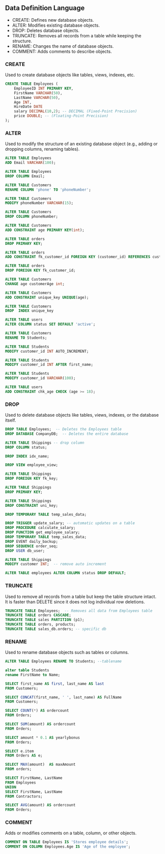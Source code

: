 ## Data Definition Language

- CREATE: Defines new database objects.
- ALTER: Modifies existing database objects.
- DROP: Deletes database objects.
- TRUNCATE: Removes all records from a table while keeping the structure.
- RENAME: Changes the name of database objects.
- COMMENT: Adds comments to describe objects.

### CREATE

Used to create database objects like tables, views, indexes, etc.

```sql
CREATE TABLE Employees (
    EmployeeID INT PRIMARY KEY,
    FirstName VARCHAR(50),
    LastName VARCHAR(50),
    Age INT,
    HireDate DATE
    salary DECIMAL(10,2); -- DECIMAL (Fixed-Point Precision)
    price DOUBLE; -- (Floating-Point Precision)
);

```
### ALTER

Used to modify the structure of an existing database object (e.g., adding or dropping columns, renaming tables).

```sql
ALTER TABLE Employees
ADD Email VARCHAR(100);
```

```sql
ALTER TABLE Employees
DROP COLUMN Email;
```

```sql
ALTER TABLE Customers
RENAME COLUMN 'phone' TO 'phoneNumber';
```

```sql
ALTER TABLE Customers
MODIFY phoneNumber VARCHAR(15);
```

```sql
ALTER TABLE Customers
DROP COLUMN phoneNumber;
```

```sql
ALTER TABLE Customers
ADD CONSTRAINT age PRIMARY KEY(int);
```

```sql
ALTER TABLE orders
DROP PRIMARY KEY;
```

```sql
ALTER TABLE orders
ADD CONSTRAINT fk_customer_id FOREIGN KEY (customer_id) REFERENCES customers(id);
```

```sql
ALTER TABLE orders
DROP FOREIGN KEY fk_customer_id;
```

```sql
ALTER TABLE Customers
CHANGE age customerAge int;
```

```sql
ALTER TABLE Customers
ADD CONSTRAINT unique_key UNIQUE(age);
```

```sql
ALTER TABLE Customers
DROP  INDEX unique_key
```
```sql
ALTER TABLE users
ALTER COLUMN status SET DEFAULT 'active';
```

```sql
ALTER TABLE Customers 
RENAME TO Students;
```
```sql
ALTER TABLE Students
MODIFY customer_id INT AUTO_INCREMENT;
```

```sql
ALTER TABLE Students
MODIFY customer_id INT AFTER first_name;

```
```sql
ALTER TABLE Students
MODIFY customer_id VARCHAR(100);

```

```sql
ALTER TABLE users
ADD CONSTRAINT chk_age CHECK (age >= 18);

```
### DROP 

Used to delete database objects like tables, views, indexes, or the database itself.

```sql
DROP TABLE Employees;  -- Deletes the Employees table
DROP DATABASE CompanyDB;  -- Deletes the entire database

```
```sql
ALTER TABLE Shippings -- drop column
DROP COLUMN status;
```
```sql
DROP INDEX idx_name;
```
```sql
DROP VIEW employee_view;
```
```sql
ALTER TABLE Shippings
DROP FOREIGN KEY fk_key;
```
```sql
ALTER TABLE Shippings
DROP PRIMARY KEY;
```
```sql
ALTER TABLE Shippings
DROP CONSTRAINT uni_key;
```
```sql
DROP TEMPORARY TABLE temp_sales_data;

```
```sql
DROP TRIGGER update_salary; -- automatic updates on a table
DROP PROCEDURE calculate_salary;
DROP FUNCTION get_employee_salary;
DROP TEMPORARY TABLE temp_sales_data;
DROP EVENT daily_backup;
DROP SEQUENCE order_seq;
DROP USER db_user;

```
```sql
ALTER TABLE Shippings
MODIFY customer INT;  -- remove auto increment

```
```sql
ALTER TABLE employees ALTER COLUMN status DROP DEFAULT;

```

### TRUNCATE

Used to remove all records from a table but keep the table structure intact. It is faster than DELETE since it does not log individual row deletions.

```sql
TRUNCATE TABLE Employees;  -- Removes all data from Employees table
TRUNCATE TABLE orders CASCADE;
TRUNCATE TABLE sales PARTITION (p1);
TRUNCATE TABLE orders, products;
TRUNCATE TABLE sales_db.orders; -- specific db


```

### RENAME

 Used to rename database objects such as tables or columns.

```sql
ALTER TABLE Employees RENAME TO Students; --tablename
```
```sql
alter table Students 
rename FirstName to Name;
```
```sql
SELECT first_name AS first, last_name AS last
FROM Customers;
```
```sql
SELECT CONCAT(first_name, ' ', last_name) AS FullName
FROM Customers;
```
```sql
SELECT COUNT(*) AS ordercount
FROM Orders;
```
```sql
SELECT SUM(amount) AS ordercount
FROM Orders;
```
```sql
SELECT amount * 0.1 AS yearlybonus
FROM Orders;
```
```sql
SELECT e.item
FROM Orders AS e;
```
```sql
SELECT MAX(amount)  AS maxAmount
FROM orders;
```
```sql
SELECT FirstName, LastName
FROM Employees
UNION
SELECT FirstName, LastName
FROM Contractors;
```
```sql
SELECT AVG(amount) AS ordercount
FROM Orders;
```
### COMMENT

 Adds or modifies comments on a table, column, or other objects.

 ```sql
COMMENT ON TABLE Employees IS 'Stores employee details';
COMMENT ON COLUMN Employees.Age IS 'Age of the employee';
```
